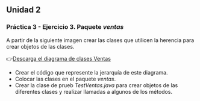 ## Unidad 2
### Práctica 3 - Ejercicio 3. Paquete *ventas*

A partir de la siguiente imagen crear las clases que utilicen la herencia para 
crear objetos de las clases. 

👉[Descarga el diagrama de clases Ventas](https://github.com/mblanqueto/pruebasM/blob/main/U2_practica3_ventas.png)

* Crear el código que represente la jerarquía de este diagrama.
* Colocar las clases en el paquete _ventas_.
* Crear la clase de prueb _TestVentas.java_ para crear objetos de las diferentes clases y realizar llamadas a algunos de los métodos.
